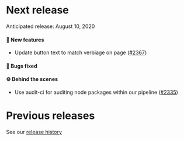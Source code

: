 # Next release

Anticipated release: August 10, 2020

#### 🚀 New features

- Update button text to match verbiage on page ([#2367])

#### 🐛 Bugs fixed

#### ⚙️ Behind the scenes

- Use audit-ci for auditing node packages within our pipeline ([#2335])

# Previous releases

See our [release history](https://github.com/18F/cms-hitech-apd/releases)

[#2335]: https://github.com/18F/cms-hitech-apd/issues/2335
[#2367]: https://github.com/CMSgov/eAPD/issues/2367
